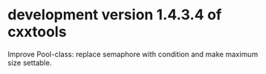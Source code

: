 development version 1.4.3.4 of cxxtools
=======================================


Improve Pool-class: replace semaphore with condition and make maximum size
settable.

